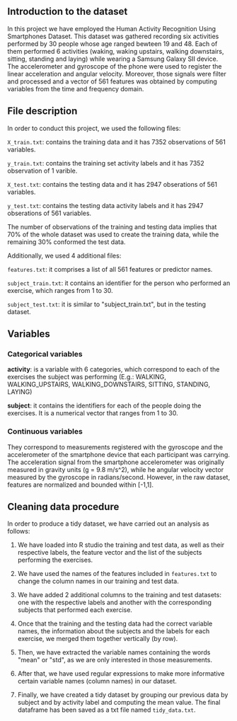 Introduction to the dataset
---------------------------

In this project we have employed the Human Activity Recognition Using
Smartphones Dataset. This dataset was gathered recording six activities
performed by 30 people whose age ranged bewteen 19 and 48. Each of them
performed 6 activities (waking, waking upstairs, walking downstairs,
sitting, standing and laying) while wearing a Samsung Galaxy SII device.
The accelerometer and gyroscope of the phone were used to register the
linear acceleration and angular velocity. Moreover, those signals were
filter and processed and a vector of 561 features was obtained by
computing variables from the time and frequency domain.

File description
----------------

In order to conduct this project, we used the following files:

`X_train.txt`: contains the training data and it has 7352 observations
of 561 variables.

`y_train.txt`: contains the training set activity labels and it has 7352
observation of 1 varible.

`X_test.txt`: contains the testing data and it has 2947 obserations of
561 variables.

`y_test.txt`: contains the testing data activity labels and it has 2947
obserations of 561 variables.

The number of observations of the training and testing data implies that
70% of the whole dataset was used to create the training data, while the
remaining 30% conformed the test data.

Additionally, we used 4 additional files:

`features.txt`: it comprises a list of all 561 features or predictor
names.

`subject_train.txt`: it contains an identifier for the person who
performed an exercise, which ranges from 1 to 30.

`subject_test.txt`: it is similar to "subject\_train.txt", but in the
testing dataset.

Variables
---------

### Categorical variables

**activity**: is a variable with 6 categories, which correspond to each
of the exercises the subject was performing (E.g.: WALKING,
WALKING\_UPSTAIRS, WALKING\_DOWNSTAIRS, SITTING, STANDING, LAYING)

**subject**: it contains the identifiers for each of the people doing
the exercises. It is a numerical vector that ranges from 1 to 30.

### Continuous variables

They correspond to measurements registered with the gyroscope and the
accelerometer of the smartphone device that each participant was
carrying. The acceleration signal from the smartphone accelerometer was
originally measured in gravity units (g = 9.8 m/s^2), while he angular
velocity vector measured by the gyroscope in radians/second. However, in
the raw dataset, features are normalized and bounded within \[-1,1\].

Cleaning data procedure
-----------------------

In order to produce a tidy dataset, we have carried out an analysis as
follows:

1.  We have loaded into R studio the training and test data, as well as
    their respective labels, the feature vector and the list of the
    subjects performing the exercises.

2.  We have used the names of the features included in `features.txt` to
    change the column names in our training and test data.

3.  We have added 2 additional columns to the training and test
    datasets: one with the respective labels and another with the
    corresponding subjects that performed each exercise.

4.  Once that the training and the testing data had the correct variable
    names, the information about the subjects and the labels for each
    exercise, we merged them together vertically (by row).

5.  Then, we have extracted the variable names containing the words
    "mean" or "std", as we are only interested in those measurements.

6.  After that, we have used regular expressions to make more
    informative certain variable names (column names) in our dataset.

7.  Finally, we have created a tidy dataset by grouping our previous
    data by subject and by activity label and computing the mean value.
    The final dataframe has been saved as a txt file named
    `tidy_data.txt`.
